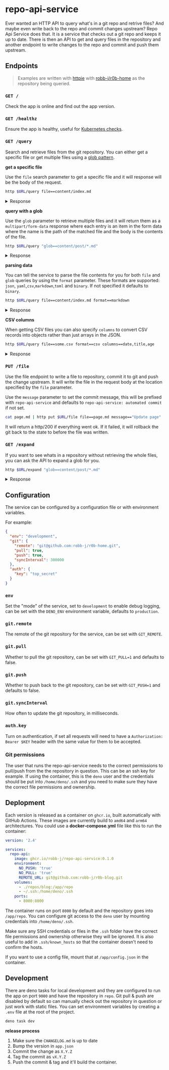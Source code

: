 # repo-api-service

Ever wanted an HTTP API to query what's in a git repo and retrive files? And
maybe even write back to the repo and commit changes upstream? Repo Api Service
does that. It is a service that checks out a git repo and keeps it up to date.
There is then an API to get and query files in the repository and another
endpoint to write changes to the repo and commit and push them upstream.

## Endpoints

> Examples are written with [httpie](https://httpie.io/) with
> [robb-j/r0b-home](https://github.com/robb-j/r0b-home) as the repository being
> queried.

### `GET /`

Check the app is online and find out the app version.

### `GET /healthz`

Ensure the app is healthy, useful for
[Kubernetes checks](https://kubernetes.io/docs/tasks/configure-pod-container/configure-liveness-readiness-startup-probes/).

### `GET /query`

Search and retrieve files from the git repository. You can either get a specific
file or get multiple files using a
[glob pattern](https://en.wikipedia.org/wiki/Glob_(programming)).

**get a specific file**

Use the `file` search parameter to get a specific file and it will response will
be the body of the request.

```sh
http $URL/query file==content/index.md
```

<details>
<summary>Response</summary>

```http
HTTP/1.1 200 OK
date: Sun, 02 Jul 2023 12:52:25 GMT
transfer-encoding: chunked
vary: Accept-Encoding

---
title: r0b's random ramblings
layout: home
---

# r0b's random ramblings

This is a place for me to jot down thing's I've experimented with
and document them for my future self ... or other people too I guess.
```

</details>

**query with a glob**

Use the `glob` parameter to retrieve multiple files and it will return them as a
`multipart/form-data` response where each entry is an item in the form data
where the name is the path of the matched file and the body is the contents of
the file.

```sh
http $URL/query "glob==content/post/*.md"
```

<details>
<summary>Response</summary>

```http
HTTP/1.1 200 OK
content-type: multipart/form-data; boundary=----3515918059508545431921584621
date: Sun, 02 Jul 2023 12:56:27 GMT
transfer-encoding: chunked
vary: Accept-Encoding

------3515918059508545431921584621
Content-Disposition: form-data; name="content/post/bundle-javascript-with-eleventy-and-esbuild.md"; filename="content/post/bundle-javascript-with-eleventy-and-esbuild.md"
Content-Type: application/octet-stream

---
title: Bundle JavaScript with Eleventy and esbuild
date: 2021-06-27
draft: false
summary: >
  How to add JavaScript and bundle it together for an Eleventy project plus integration with the development server for automatic reloading.
---

[Static site generators are great...](https://blog.r0b.io/post/compile-sass-with-eleventy/)
as I have previously mentioned,
here is how to bundle JavaScript into your Eleventy site too.
------3515918059508545431921584621
...
```

</details>

**parsing data**

You can tell the service to parse the file contents for you for both `file` and
`glob` queries by using the `format` parameter. These formats are supported:
`json`, `yaml`,`csv`,`markdown`,`toml` and `binary`. If not specified it
defaults to `binary`.

```sh
http $URL/query file==content/index.md format==markdown
```

<details>
<summary>Response</summary>

```http
HTTP/1.1 200 OK
content-encoding: gzip
content-length: 207
content-type: application/json
date: Sun, 02 Jul 2023 12:57:58 GMT
vary: Accept-Encoding

{
    "attrs": {
        "layout": "home",
        "title": "r0b's random ramblings"
    },
    "body": "# r0b's random ramblings\n\nThis is a place for me to jot down thing's I've experimented with\nand document them for my future self ... or other people too I guess.\n",
    "frontMatter": "title: r0b's random ramblings\nlayout: home"
}
```

</details>

**CSV columns**

When getting CSV files you can also specify `columns` to convert CSV records
into objects rather than just arrays in the JSON.

```sh
http $URL/query file==some.csv format==csv columns==date,title,age
```

<details>
<summary>Response</summary>

```http
HTTP/1.1 200 OK
content-encoding: gzip
content-length: 207
content-type: application/json
date: Sun, 02 Jul 2023 12:57:58 GMT
vary: Accept-Encoding

[
  {"date": "2023-06-01", "title": "Something", "age": 42},
  {"date": "2023-06-01", "title": "Something", "age": 42},
  {"date": "2023-06-01", "title": "Something", "age": 42}
]
```

</details>

### `PUT /file`

Use the file endpoint to write a file to repository, commit it to git and push
the change upstream. It will write the file in the request body at the location
specified by the `file` parameter.

Use the `message` parameter to set the commit message, this will be prefixed
with `repo-api-service` and defaults to `repo-api-service: automated commit` if
not set.

```sh
cat page.md | http put $URL/file file==page.md message=="Update page"
```

It will return a http/200 if everything went ok. If it failed, it will rollback
the git back to the state to before the file was written.

### `GET /expand`

If you want to see whats in a repository without retrieving the whole files, you
can ask the API to expand a glob for you.

```sh
http $URL/expand "glob==content/post/*.md"
```

<details>
<summary>Response</summary>

```http
HTTP/1.1 200 OK
content-encoding: gzip
content-length: 587
content-type: application/json
date: Sun, 02 Jul 2023 13:06:06 GMT
vary: Accept-Encoding

[
    "content/post/automating-developer-operations-for-nodejs.md",
    "content/post/bundle-javascript-with-eleventy-and-esbuild.md",
    "content/post/compile-sass-with-eleventy.md",
    "content/post/connecting-an-rpi-to-802.1x.md",
    "content/post/creating-a-nova-extension-with-typescript.md",
    "content/post/creating-custom-javascript-errors.md",
    "content/post/creating-drag-interactions-with-set-pointer-capture-in-java-script.md",
    "content/post/deploying-esp32-with-spiffs-using-github-actions.md",
    "content/post/embed-jsdoc-comments-in-an-eleventy-website-with-ts-morph.md",
    "content/post/esm-nodejs-typescript-with-subpath-exports.md",
    "content/post/getting-started-with-kube-prometheus-stack.md",
    "content/post/host-an-ics-calendar-feed-with-eleventy.md",
    "content/post/minimal-rpi-kiosk.md",
    "content/post/my-first-generator-function.md",
    "content/post/quick-concise-array-to-map-conversion-in-javascript.md",
    "content/post/regrets-of-a-research-software-engineers-tech-stacks.md",
    "content/post/running-node-js-as-a-systemd-service.md",
    "content/post/spoofing-an-rpi-mac-address.md",
    "content/post/tales-from-the-bashrc-bashrc.md",
    "content/post/tales-from-the-bashrc-d1.md",
    "content/post/tales-from-the-bashrc-npr.md",
    "content/post/trying-to-make-a-vanilla-web-app.md",
    "content/post/useful-rpi-wifi-commands.md",
    "content/post/using-jsx-without-react.md",
    "content/post/using-urlpattern-to-add-edit-on-github-support-to-my-blog.md",
    "content/post/yoath-released.md"
]
```

</details>

## Configuration

The service can be configured by a configuration file or with environment
variables.

For example:

```json
{
  "env": "development",
  "git": {
    "remote": "git@github.com:robb-j/r0b-home.git",
    "pull": true,
    "push": true,
    "syncInterval": 300000
  },
  "auth": {
    "key": "top_secret"
  }
}
```

### `env`

Set the "mode" of the service, set to `development` to enable debug logging, can
be set with the `DENO_ENV` environment variable, defaults to `production`.

### `git.remote`

The remote of the git repository for the service, can be set with `GIT_REMOTE`.

### `git.pull`

Whether to pull the git repository, can be set with `GIT_PULL=1` and defaults to
false.

### `git.push`

Whether to push back to the git repository, can be set with `GIT_PUSH=1` and
defaults to false.

### `git.syncInterval`

How often to update the git repository, in milliseconds.

### `auth.key`

Turn on authentication, if set all requests will need to have a
`Authorization: Bearer $KEY` header with the same value for them to be accepted.

### Git permissions

The user that runs the repo-api-service needs to the correct permissions to
pull/push from the the repository in question. This can be an ssh key for
example. If using the container, this is the `deno` user and the credentials
should be put into `/home/deno/.ssh` and you need to make sure they have the
correct file permissions and ownership.

## Deplopment

Each version is released as a container on `ghcr.io`, built automatically with
GitHub Actions. These images are currently build to `amd64` and `arm64`
architectures. You could use a **docker-compose.yml** file like this to run the
container:

```yml
version: '2.4'

services:
  repo-api:
    image: ghcr.io/robb-j/repo-api-service:0.1.0
    environment:
      NO_PUSH: 'true'
      NO_PULL: 'true'
      REMOTE_URL: git@github.com:robb-j/r0b-blog.git
    volumes:
      - ./repos/blog:/app/repo
      - ~/.ssh:/home/deno/.ssh
    ports:
      - 8000:8000
```

The container runs on port `8000` by default and the repository goes into
`/app/repo`. You can configure git access to the `deno` user by mounting
credentials into `/home/deno/.ssh`.

Make sure any SSH credentials or files in the `.ssh` folder have the correct
file permissions and ownership otherwise they will be ignored. It is also useful
to add in `.ssh/known_hosts` so that the container doesn't need to confirm the
hosts.

If you want to use a config file, mount that at `/app/config.json` in the
container.

## Development

There are deno tasks for local development and they are configured to run the
app on port `9000` and have the repository in `repo`. Git pull & push are
disabled by default so can manually check out the repository in question or just
work with static files. You can set environment variables by creating a `.env`
file at the root of the project.

```sh
deno task dev
```

**release process**

1. Make sure the `CHANGELOG.md` is up to date
2. Bump the version in `app.json`
3. Commit the change as `X.Y.Z`
4. Tag the commit as `vX.Y.Z`
5. Push the commit & tag and it'll build the container.
